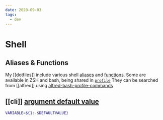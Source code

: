 ```yaml
---
date: 2020-09-03
tags:
  - dev
---
```


# Shell

## Aliases & Functions
My [[dotfiles]] include various shell [aliases](https://github.com/dnnsmnstrr/dotfiles/tree/master/shell/aliases) and [functions](https://github.com/dnnsmnstrr/dotfiles/tree/master/shell/functions). Some are available in ZSH and bash, being shared in [`profile`](https://github.com/dnnsmnstrr/dotfiles/tree/master/shell/profile)
They can be searched from [[alfred]] using [alfred-bash-profile-commands](https://www.packal.org/workflow/bash-profile-commands)

## [[cli]] [argument default value](https://stackoverflow.com/questions/2013547/assigning-default-values-to-shell-variables-with-a-single-command-in-bash)
```bash
VARIABLE=${1:-$DEFAULTVALUE}
```
